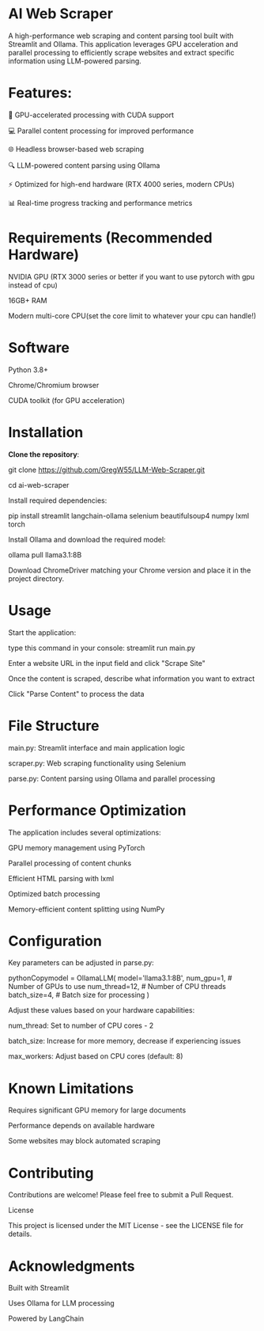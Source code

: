 # AI Web Scraper
A high-performance web scraping and content parsing tool built with Streamlit and Ollama. This application leverages GPU acceleration and parallel processing to efficiently scrape websites and extract specific information using LLM-powered parsing.

# Features:
🚀 GPU-accelerated processing with CUDA support

💻 Parallel content processing for improved performance

🌐 Headless browser-based web scraping

🔍 LLM-powered content parsing using Ollama

⚡ Optimized for high-end hardware (RTX 4000 series, modern CPUs)

📊 Real-time progress tracking and performance metrics

# Requirements (Recommended Hardware)
NVIDIA GPU (RTX 3000 series or better if you want to use pytorch with gpu instead of cpu)

16GB+ RAM

Modern multi-core CPU(set the core limit to whatever your cpu can handle!)


# Software
Python 3.8+

Chrome/Chromium browser

CUDA toolkit (for GPU acceleration)

# Installation
**Clone the repository**:

git clone https://github.com/GregW55/LLM-Web-Scraper.git

cd ai-web-scraper

Install required dependencies:

pip install streamlit langchain-ollama selenium beautifulsoup4 numpy lxml torch

Install Ollama and download the required model:

ollama pull llama3.1:8B

Download ChromeDriver matching your Chrome version and place it in the project directory.


# Usage
Start the application:

type this command in your console: streamlit run main.py

Enter a website URL in the input field and click "Scrape Site"

Once the content is scraped, describe what information you want to extract

Click "Parse Content" to process the data

# File Structure

main.py: Streamlit interface and main application logic

scraper.py: Web scraping functionality using Selenium

parse.py: Content parsing using Ollama and parallel processing

# Performance Optimization

The application includes several optimizations:

GPU memory management using PyTorch

Parallel processing of content chunks

Efficient HTML parsing with lxml

Optimized batch processing

Memory-efficient content splitting using NumPy


# Configuration
Key parameters can be adjusted in parse.py:

pythonCopymodel = OllamaLLM(
    model='llama3.1:8B',
    num_gpu=1,  # Number of GPUs to use
    num_thread=12,  # Number of CPU threads
    batch_size=4,  # Batch size for processing
)

Adjust these values based on your hardware capabilities:

num_thread: Set to number of CPU cores - 2

batch_size: Increase for more memory, decrease if experiencing issues

max_workers: Adjust based on CPU cores (default: 8)


# Known Limitations
Requires significant GPU memory for large documents

Performance depends on available hardware

Some websites may block automated scraping


# Contributing
Contributions are welcome! Please feel free to submit a Pull Request.

License

This project is licensed under the MIT License - see the LICENSE file for details.


# Acknowledgments
Built with Streamlit

Uses Ollama for LLM processing

Powered by LangChain
